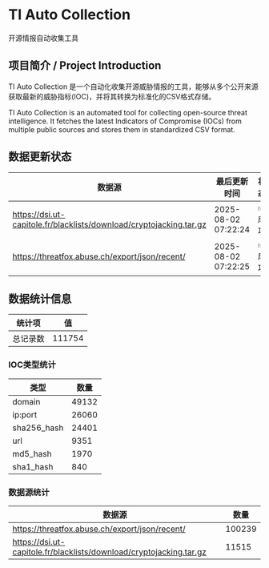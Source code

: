 # TI Auto Collection

 开源情报自动收集工具

## 项目简介 / Project Introduction

TI Auto Collection 是一个自动化收集开源威胁情报的工具，能够从多个公开来源获取最新的威胁指标(IOC)，并将其转换为标准化的CSV格式存储。

TI Auto Collection is an automated tool for collecting open-source threat intelligence. It fetches the latest Indicators of Compromise (IOCs) from multiple public sources and stores them in standardized CSV format.

## 数据更新状态

| 数据源 | 最后更新时间 | 状态 |
|--------|------------|------|
| https://dsi.ut-capitole.fr/blacklists/download/cryptojacking.tar.gz | 2025-08-02 07:22:24 | ✅ 成功 |
| https://threatfox.abuse.ch/export/json/recent/ | 2025-08-02 07:22:25 | ✅ 成功 |

































































































































## 数据统计信息

| 统计项 | 值 |
|--------|----|
| 总记录数 | 111754 |

### IOC类型统计

| 类型 | 数量 |
|------|------|
| domain | 49132 |
| ip:port | 26060 |
| sha256_hash | 24401 |
| url | 9351 |
| md5_hash | 1970 |
| sha1_hash | 840 |

### 数据源统计

| 数据源 | 数量 |
|--------|------|
| https://threatfox.abuse.ch/export/json/recent/ | 100239 |
| https://dsi.ut-capitole.fr/blacklists/download/cryptojacking.tar.gz | 11515 |
